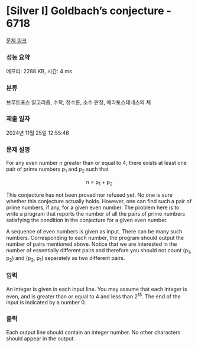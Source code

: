# [Silver I] Goldbach’s conjecture - 6718 

[문제 링크](https://www.acmicpc.net/problem/6718) 

### 성능 요약

메모리: 2288 KB, 시간: 4 ms

### 분류

브루트포스 알고리즘, 수학, 정수론, 소수 판정, 에라토스테네스의 체

### 제출 일자

2024년 11월 25일 12:55:46

### 문제 설명

<p>For any even number n greater than or equal to 4, there exists at least one pair of prime numbers p<sub>1</sub> and p<sub>2</sub> such that</p>

<p style="text-align:center">n = p<sub>1</sub> + p<sub>2</sub></p>

<p>This conjecture has not been proved nor refused yet. No one is sure whether this conjecture actually holds. However, one can find such a pair of prime numbers, if any, for a given even number. The problem here is to write a program that reports the number of all the pairs of prime numbers satisfying the condition in the conjecture for a given even number.</p>

<p>A sequence of even numbers is given as input. There can be many such numbers. Corresponding to each number, the program should output the number of pairs mentioned above. Notice that we are interested in the number of essentially different pairs and therefore you should not count (p<sub>1</sub>, p<sub>2</sub>) and (p<sub>2</sub>, p<sub>1</sub>) separately as two different pairs.</p>

### 입력 

 <p>An integer is given in each input line. You may assume that each integer is even, and is greater than or equal to 4 and less than 2<sup>15</sup>. The end of the input is indicated by a number 0.</p>

### 출력 

 <p>Each output line should contain an integer number. No other characters should appear in the output.</p>

